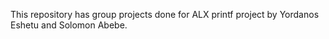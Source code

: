 This repository has group projects done for ALX printf project by Yordanos Eshetu and Solomon Abebe.
